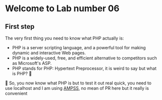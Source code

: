 # Welcome to Lab number 06

## First step 
The very first thing you need to know what PHP actually is:
* PHP is a server scripting language, and a powerful tool for making dynamic and interactive Web pages.
* PHP is a widely-used, free, and efficient alternative to competitors such as Microsoft's ASP.
* PHP stands for PHP: Hypertext Preprocessor, it is weird to say but what is PHP? :thinking:

:money_mouth_face: So, you now know what PHP is but to test it out real quick, you need to use localhost and I am using [AMPSS](https://ampps.com/download), no mean of PR here but it really is convenient
